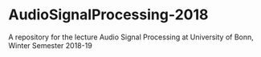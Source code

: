 # AudioSignalProcessing-2018
A repository for the lecture Audio Signal Processing at University of Bonn, Winter Semester 2018-19 
